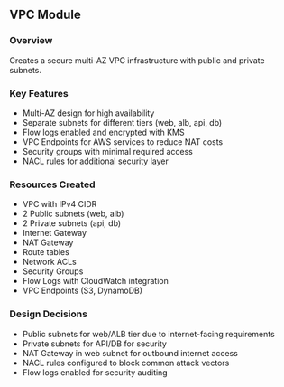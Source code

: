 ## VPC Module

### Overview
Creates a secure multi-AZ VPC infrastructure with public and private subnets.

### Key Features
- Multi-AZ design for high availability
- Separate subnets for different tiers (web, alb, api, db)
- Flow logs enabled and encrypted with KMS
- VPC Endpoints for AWS services to reduce NAT costs
- Security groups with minimal required access
- NACL rules for additional security layer

### Resources Created
- VPC with IPv4 CIDR
- 2 Public subnets (web, alb)
- 2 Private subnets (api, db)
- Internet Gateway
- NAT Gateway
- Route tables
- Network ACLs
- Security Groups
- Flow Logs with CloudWatch integration
- VPC Endpoints (S3, DynamoDB)

### Design Decisions
- Public subnets for web/ALB tier due to internet-facing requirements
- Private subnets for API/DB for security
- NAT Gateway in web subnet for outbound internet access
- NACL rules configured to block common attack vectors
- Flow logs enabled for security auditing
